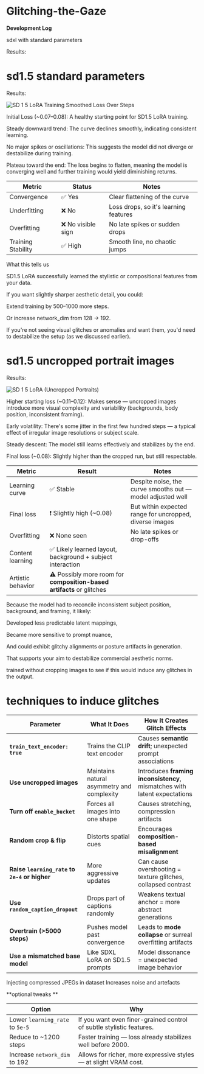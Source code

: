 # Glitching-the-Gaze



**Development Log**


sdxl with standard parameters 

Results:


# sd1.5 standard parameters

Results:

![SD 1 5 LoRA Training Smoothed Loss Over Steps](https://github.com/user-attachments/assets/c9966933-fe42-4e83-98df-001377fee8d7)

Initial Loss (~0.07–0.08): A healthy starting point for SD1.5 LoRA training.

Steady downward trend: The curve declines smoothly, indicating consistent learning.

No major spikes or oscillations: This suggests the model did not diverge or destabilize during training.

Plateau toward the end: The loss begins to flatten, meaning the model is converging well and further training would yield diminishing returns.



| Metric             | Status            | Notes                                 |
| ------------------ | ----------------- | ------------------------------------- |
| Convergence        | ✅ Yes             | Clear flattening of the curve         |
| Underfitting       | ❌ No              | Loss drops, so it's learning features |
| Overfitting        | ❌ No visible sign | No late spikes or sudden drops        |
| Training Stability | ✅ High            | Smooth line, no chaotic jumps         |


What this tells us

SD1.5 LoRA successfully learned the stylistic or compositional features from your data.

If you want slightly sharper aesthetic detail, you could:

Extend training by 500–1000 more steps.

Or increase network_dim from 128 → 192.

If you're not seeing visual glitches or anomalies and want them, you'd need to destabilize the setup (as we discussed earlier).




# sd1.5 uncropped portrait images 

Results:

![SD 1 5 LoRA (Uncropped Portraits)](https://github.com/user-attachments/assets/d797216f-4bcc-4ac4-bfb6-ff8f46725e14)


Higher starting loss (~0.11–0.12): Makes sense — uncropped images introduce more visual complexity and variability (backgrounds, body position, inconsistent framing).

Early volatility: There's some jitter in the first few hundred steps — a typical effect of irregular image resolutions or subject scale.

Steady descent: The model still learns effectively and stabilizes by the end.

Final loss (~0.08): Slightly higher than the cropped run, but still respectable.


| Metric            | Result                                                                | Notes                                                      |
| ----------------- | --------------------------------------------------------------------- | ---------------------------------------------------------- |
| Learning curve    | ✅ Stable                                                              | Despite noise, the curve smooths out — model adjusted well |
| Final loss        | ❗ Slightly high (\~0.08)                                              | But within expected range for uncropped, diverse images    |
| Overfitting       | ❌ None seen                                                           | No late spikes or drop-offs                                |
| Content learning  | ✅ Likely learned layout, background + subject interaction             |                                                            |
| Artistic behavior | ⚠️ Possibly more room for **composition-based artifacts** or glitches |                                                            |

Because the model had to reconcile inconsistent subject position, background, and framing, it likely:

Developed less predictable latent mappings,

Became more sensitive to prompt nuance,

And could exhibit glitchy alignments or posture artifacts in generation.

That supports your aim to destabilize commercial aesthetic norms.


trained without cropping images to see if this would induce any glitches in the output.
























# techniques to induce glitches 


| Parameter                                     | What It Does                               | How It Creates Glitch Effects                                             |
| --------------------------------------------- | ------------------------------------------ | ------------------------------------------------------------------------- |
| **`train_text_encoder: true`**                | Trains the CLIP text encoder               | Causes **semantic drift**; unexpected prompt associations                 |
| **Use uncropped images**                      | Maintains natural asymmetry and complexity | Introduces **framing inconsistency**, mismatches with latent expectations |
| **Turn off `enable_bucket`**                  | Forces all images into one shape           | Causes stretching, compression artifacts                                  |
| **Random crop & flip**                        | Distorts spatial cues                      | Encourages **composition-based misalignment**                             |
| **Raise `learning_rate` to `2e-4` or higher** | More aggressive updates                    | Can cause overshooting = texture glitches, collapsed contrast             |
| **Use `random_caption_dropout`**              | Drops part of captions randomly            | Weakens textual anchor = more abstract generations                        |
| **Overtrain (>5000 steps)**                   | Pushes model past convergence              | Leads to **mode collapse** or surreal overfitting artifacts               |
| **Use a mismatched base model**               | Like SDXL LoRA on SD1.5 prompts            | Model dissonance = unexpected image behavior                              |
   Injecting compressed JPEGs in dataset	Increases noise and artefacts




**optional tweaks **

| Option                          | Why                                                                  |
| ------------------------------- | -------------------------------------------------------------------- |
| Lower `learning_rate` to `5e-5` | If you want even finer-grained control of subtle stylistic features. |
| Reduce to \~1200 steps          | Faster training — loss already stabilizes well before 2000.          |
| Increase `network_dim` to 192   | Allows for richer, more expressive styles — at slight VRAM cost.     |











